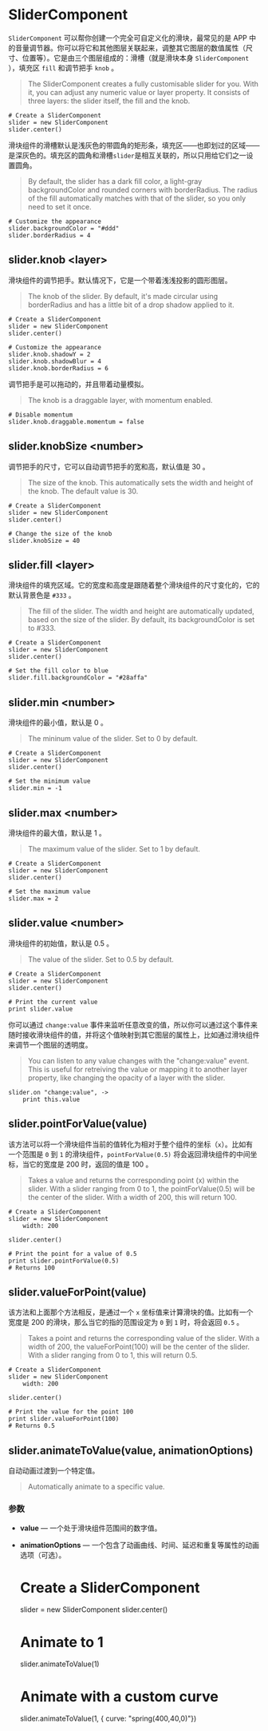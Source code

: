 # SliderComponent

`SliderComponent` 可以帮你创建一个完全可自定义化的滑块，最常见的是 APP 中的音量调节器。你可以将它和其他图层关联起来，调整其它图层的数值属性（尺寸、位置等）。它是由三个图层组成的：滑槽（就是滑块本身 `SliderComponent` ），填充区 `fill` 和调节把手 `knob` 。
>The SliderComponent creates a fully customisable slider for you. With it, you can adjust any numeric value or layer property. It consists of three layers: the slider itself, the fill and the knob.

	# Create a SliderComponent  
	slider = new SliderComponent
	slider.center()

滑块组件的滑槽默认是浅灰色的带圆角的矩形条，填充区——也即划过的区域——是深灰色的。填充区的圆角和滑槽`slider`是相互关联的，所以只用给它们之一设置圆角。
>By default, the slider has a dark fill color, a light-gray backgroundColor and rounded corners with borderRadius. The radius of the fill automatically matches with that of the slider, so you only need to set it once.

	# Customize the appearance 
	slider.backgroundColor = "#ddd"
	slider.borderRadius = 4

<a id="knob"></a>
## slider.knob &lt;layer&gt;

滑块组件的调节把手。默认情况下，它是一个带着浅浅投影的圆形图层。
>The knob of the slider. By default, it's made circular using borderRadius and has a little bit of a drop shadow applied to it.

	# Create a SliderComponent  
	slider = new SliderComponent
	slider.center()
	 
	# Customize the appearance 
	slider.knob.shadowY = 2
	slider.knob.shadowBlur = 4
	slider.knob.borderRadius = 6

调节把手是可以拖动的，并且带着动量模拟。
>The knob is a draggable layer, with momentum enabled.

	# Disable momentum 
	slider.knob.draggable.momentum = false

<a id="knobSize"></a>
## slider.knobSize &lt;number&gt;

调节把手的尺寸，它可以自动调节把手的宽和高，默认值是 30 。
>The size of the knob. This automatically sets the width and height of the knob. The default value is 30.

	# Create a SliderComponent  
	slider = new SliderComponent
	slider.center()
	 
	# Change the size of the knob 
	slider.knobSize = 40

<a id="fill"></a>
## slider.fill &lt;layer&gt;

滑块组件的填充区域。它的宽度和高度是跟随着整个滑块组件的尺寸变化的，它的默认背景色是 `#333` 。
>The fill of the slider. The width and height are automatically updated, based on the size of the slider. By default, its backgroundColor is set to #333.

	# Create a SliderComponent  
	slider = new SliderComponent
	slider.center()
	 
	# Set the fill color to blue 
	slider.fill.backgroundColor = "#28affa"

<a id="min"></a>
## slider.min &lt;number&gt;

滑块组件的最小值，默认是 0 。
>The mininum value of the slider. Set to 0 by default.

	# Create a SliderComponent  
	slider = new SliderComponent
	slider.center()
	 
	# Set the minimum value 
	slider.min = -1

<a id="max"></a>
## slider.max &lt;number&gt;

滑块组件的最大值，默认是 1 。
>The maximum value of the slider. Set to 1 by default.

	# Create a SliderComponent  
	slider = new SliderComponent
	slider.center()
	 
	# Set the maximum value 
	slider.max = 2

<a id="value"></a>
## slider.value &lt;number&gt;

滑块组件的初始值，默认是 0.5 。
>The value of the slider. Set to 0.5 by default.

	# Create a SliderComponent  
	slider = new SliderComponent
	slider.center()
	 
	# Print the current value 
	print slider.value

你可以通过 `change:value` 事件来监听任意改变的值，所以你可以通过这个事件来随时接收滑块组件的值，并将这个值映射到其它图层的属性上，比如通过滑块组件来调节一个图层的透明度。
>You can listen to any value changes with the "change:value" event. This is useful for retreiving the value or mapping it to another layer property, like changing the opacity of a layer with the slider.

	slider.on "change:value", ->
	    print this.value

<a id="pointForValue"></a>
## slider.pointForValue(value)

该方法可以将一个滑块组件当前的值转化为相对于整个组件的坐标（`x`）。比如有一个范围是 `0` 到 `1` 的滑块组件，`pointForValue(0.5)` 将会返回滑块组件的中间坐标，当它的宽度是 200 时，返回的值是 100 。
>Takes a value and returns the corresponding point (x) within the slider. With a slider ranging from 0 to 1, the pointForValue(0.5) will be the center of the slider. With a width of 200, this will return 100.

	# Create a SliderComponent 
	slider = new SliderComponent
	    width: 200
	
	slider.center()
 
	# Print the point for a value of 0.5 
	print slider.pointForValue(0.5)
	# Returns 100 

<a id="valueForPoint"></a>
## slider.valueForPoint(value)

该方法和上面那个方法相反，是通过一个 `x` 坐标值来计算滑块的值。比如有一个宽度是 200 的滑块，那么当它的指的范围设定为 `0` 到 `1` 时，将会返回 `0.5` 。
>Takes a point and returns the corresponding value of the slider. With a width of 200, the valueForPoint(100) will be the center of the slider. With a slider ranging from 0 to 1, this will return 0.5.

	# Create a SliderComponent 
	slider = new SliderComponent
	    width: 200
	 
	slider.center()
	 
	# Print the value for the point 100 
	print slider.valueForPoint(100)
	# Returns 0.5 

<a id="animateToValue"></a>
## slider.animateToValue(value, animationOptions)

自动动画过渡到一个特定值。
>Automatically animate to a specific value.

### 参数

* **value** — 一个处于滑块组件范围间的数字值。
* **animationOptions** — 一个包含了动画曲线、时间、延迟和重复等属性的动画选项（可选）。


	# Create a SliderComponent 
	slider = new SliderComponent
	slider.center()
	 
	# Animate to 1 
	slider.animateToValue(1)
	 
	# Animate with a custom curve 
	slider.animateToValue(1, { curve: "spring(400,40,0)"})

